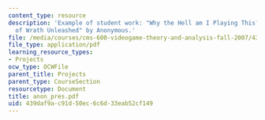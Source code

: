 ```yaml
---
content_type: resource
description: 'Example of student work: "Why the Hell am I Playing This? A Defense
  of Wrath Unleashed" by Anonymous.'
file: /media/courses/cms-600-videogame-theory-and-analysis-fall-2007/439daf9ac91d50ec6c6d33eab52cf149_anon_pres.pdf
file_type: application/pdf
learning_resource_types:
- Projects
ocw_type: OCWFile
parent_title: Projects
parent_type: CourseSection
resourcetype: Document
title: anon_pres.pdf
uid: 439daf9a-c91d-50ec-6c6d-33eab52cf149
---
```

